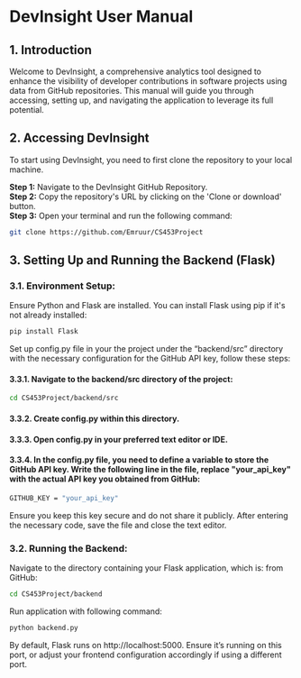# DevInsight User Manual

## 1. Introduction
Welcome to DevInsight, a comprehensive analytics tool designed to enhance the visibility of developer contributions in software projects using data from GitHub repositories. This manual will guide you through accessing, setting up, and navigating the application to leverage its full potential.

## 2. Accessing DevInsight
To start using DevInsight, you need to first clone the repository to your local machine.

**Step 1:** Navigate to the DevInsight GitHub Repository.  
**Step 2:** Copy the repository's URL by clicking on the 'Clone or download' button.  
**Step 3:** Open your terminal and run the following command:
```bash
git clone https://github.com/Emruur/CS453Project
```
## 3. Setting Up and Running the Backend (Flask)
### 3.1. Environment Setup:
Ensure Python and Flask are installed. You can install Flask using pip if it's not already installed:
```bash
pip install Flask
```
Set up config.py file in your the project under the “backend/src” directory with the necessary configuration for the GitHub API key, follow these steps:
#### 3.3.1. Navigate to the backend/src directory of the project:
```bash
cd CS453Project/backend/src
```
#### 3.3.2. Create config.py within this directory.
#### 3.3.3. Open config.py in your preferred text editor or IDE.
#### 3.3.4. In the config.py file, you need to define a variable to store the GitHub API key. Write the following line in the file, replace "your_api_key" with the actual API key you obtained from GitHub:
```bash
GITHUB_KEY = "your_api_key"
```
Ensure you keep this key secure and do not share it publicly. After entering the necessary code, save the file and close the text editor.
### 3.2. Running the Backend:
Navigate to the directory containing your Flask application, which is:
from GitHub:
```bash
cd CS453Project/backend
```
Run application with following command:
```bash
python backend.py
```
By default, Flask runs on http://localhost:5000. Ensure it’s running on this port, or adjust your frontend configuration accordingly if using a different port.
	

